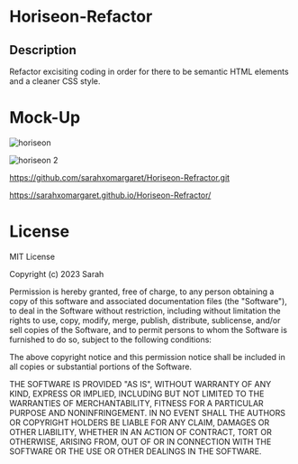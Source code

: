# Horiseon-Refactor

## Description

Refactor excisiting coding in order for there to be semantic HTML elements and a cleaner CSS style. 

# Mock-Up

![horiseon](https://user-images.githubusercontent.com/127162545/227043839-d8e98a2f-e080-4fb9-a1e1-ac6c36ebcf57.PNG)

![horiseon 2](https://user-images.githubusercontent.com/127162545/227043825-a3f541db-17c7-4e38-998e-2bf1dcac4808.PNG)

https://github.com/sarahxomargaret/Horiseon-Refractor.git

https://sarahxomargaret.github.io/Horiseon-Refractor/

# License

MIT License

Copyright (c) 2023 Sarah

Permission is hereby granted, free of charge, to any person obtaining a copy
of this software and associated documentation files (the "Software"), to deal
in the Software without restriction, including without limitation the rights
to use, copy, modify, merge, publish, distribute, sublicense, and/or sell
copies of the Software, and to permit persons to whom the Software is
furnished to do so, subject to the following conditions:

The above copyright notice and this permission notice shall be included in all
copies or substantial portions of the Software.

THE SOFTWARE IS PROVIDED "AS IS", WITHOUT WARRANTY OF ANY KIND, EXPRESS OR
IMPLIED, INCLUDING BUT NOT LIMITED TO THE WARRANTIES OF MERCHANTABILITY,
FITNESS FOR A PARTICULAR PURPOSE AND NONINFRINGEMENT. IN NO EVENT SHALL THE
AUTHORS OR COPYRIGHT HOLDERS BE LIABLE FOR ANY CLAIM, DAMAGES OR OTHER
LIABILITY, WHETHER IN AN ACTION OF CONTRACT, TORT OR OTHERWISE, ARISING FROM,
OUT OF OR IN CONNECTION WITH THE SOFTWARE OR THE USE OR OTHER DEALINGS IN THE
SOFTWARE.

